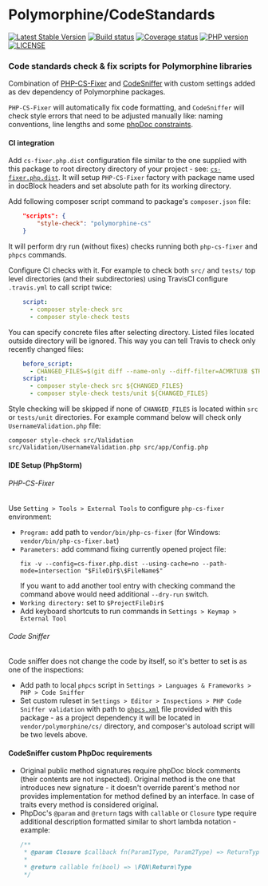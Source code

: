 # Polymorphine/CodeStandards
[![Latest Stable Version](https://poser.pugx.org/polymorphine/cs/version)](https://packagist.org/packages/polymorphine/cs)
[![Build status](https://github.com/shudd3r/polymorphine-cs/workflows/build/badge.svg)](https://github.com/shudd3r/polymorphine-cs/actions)
[![Coverage status](https://coveralls.io/repos/github/shudd3r/polymorphine-cs/badge.svg?branch=develop)](https://coveralls.io/github/shudd3r/polymorphine-cs?branch=develop)
[![PHP version](https://img.shields.io/packagist/php-v/polymorphine/cs.svg)](https://packagist.org/packages/polymorphine/cs)
[![LICENSE](https://img.shields.io/github/license/shudd3r/polymorphine-cs.svg?color=blue)](LICENSE)
### Code standards check & fix scripts for Polymorphine libraries

Combination of [PHP-CS-Fixer](https://github.com/FriendsOfPHP/PHP-CS-Fixer)
and [CodeSniffer](https://github.com/squizlabs/PHP_CodeSniffer) with custom
settings added as dev dependency of Polymorphine packages.

`PHP-CS-Fixer` will automatically fix code formatting, and `CodeSniffer`
will check style errors that need to be adjusted manually like: naming
conventions, line lengths and some [phpDoc constraints](#codesniffer-custom-phpdoc-requirements).

#### CI integration
Add `cs-fixer.php.dist` configuration file similar to the one supplied
with this package to root directory directory of your project - see: [`cs-fixer.php.dist`](cs-fixer.php.dist).
It will setup `PHP-CS-Fixer` factory with package name used in docBlock
headers and set absolute path for its working directory.

Add following composer script command to package's `composer.json` file:
```json
    "scripts": {
        "style-check": "polymorphine-cs"
    }
```
It will perform dry run (without fixes) checks running both `php-cs-fixer`
and `phpcs` commands.

Configure CI checks with it. For example to check both `src/` and `tests/`
top level directories (and their subdirectories) using TravisCI configure
`.travis.yml` to call script twice:
```yaml
    script:
      - composer style-check src
      - composer style-check tests
```

You can specify concrete files after selecting directory. Listed files
located outside directory will be ignored. This way you can tell Travis
to check only recently changed files:
```yaml
    before_script:
      - CHANGED_FILES=$(git diff --name-only --diff-filter=ACMRTUXB $TRAVIS_COMMIT_RANGE)
    script:
      - composer style-check src ${CHANGED_FILES}
      - composer style-check tests/unit ${CHANGED_FILES}
```

Style checking will be skipped if none of `CHANGED_FILES` is located within
`src` or `tests/unit` directories. For example command below will check
only `UsernameValidation.php` file:
```shell script
composer style-check src/Validation src/Validation/UsernameValidation.php src/app/Config.php
```

#### IDE Setup (PhpStorm)
###### PHP-CS-Fixer
Use `Setting > Tools > External Tools` to configure `php-cs-fixer` environment:
- `Program:` add path to `vendor/bin/php-cs-fixer` (for Windows: `vendor/bin/php-cs-fixer.bat`)
- `Parameters:` add command fixing currently opened project file:
    ```
    fix -v --config=cs-fixer.php.dist --using-cache=no --path-mode=intersection "$FileDir$\$FileName$"
    ```
    If you want to add another tool entry with checking command the command above would
    need additional `--dry-run` switch.
- `Working directory:` set to `$ProjectFileDir$`
- Add keyboard shortcuts to run commands in `Settings > Keymap > External Tool`

###### Code Sniffer
Code sniffer does not change the code by itself, so it's better to set is as one of the
inspections:
- Add path to local `phpcs` script in `Settings > Languages & Frameworks > PHP > Code Sniffer`
- Set custom ruleset in `Settings > Editor > Inspections > PHP Code Sniffer validation`
  with path to [`phpcs.xml`](phpcs.xml) file provided with this package - as a project
  dependency it will be located in `vendor/polymorphine/cs/` directory, and composer's
  autoload script will be two levels above.

#### CodeSniffer custom PhpDoc requirements
- Original public method signatures require phpDoc block comments (their contents are not inspected).
  Original method is the one that introduces new signature - it doesn't override parent's method nor
  provides implementation for method defined by an interface. In case of traits every method is
  considered original.
- PhpDoc's `@param` and `@return` tags with `callable` or `Closure` type require additional description
  formatted similar to short lambda notation - example:
    ```php
    /**
     * @param Closure $callback fn(Param1Type, Param2Type) => ReturnType
     *
     * @return callable fn(bool) => \FQN\Return\Type
     */
    ```

